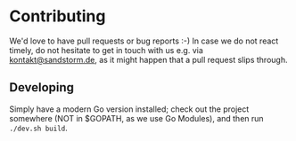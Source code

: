 # Contributing

We'd love to have pull requests or bug reports :-) In case we do not react timely,
do not hesitate to get in touch with us e.g. via [kontakt@sandstorm.de](mailto:kontakt@sandstorm.de),
as it might happen that a pull request slips through.

## Developing

Simply have a modern Go version installed; check out the project somewhere (NOT in $GOPATH, as we use Go Modules),
and then run `./dev.sh build`.
